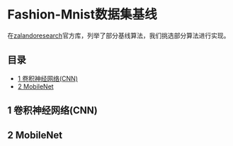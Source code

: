 # Fashion-Mnist数据集基线

在[zalandoresearch](https://github.com/zalandoresearch/fashion-mnist)官方库，列举了部分基线算法，我们挑选部分算法进行实现。

## 目录
- [1 卷积神经网络(CNN)](https://github.com/DenseAI/deep-learning-and-fashion-mnist/tree/master/baseline#1-卷积神经网络cnn)
- [2 MobileNet](https://github.com/DenseAI/deep-learning-and-fashion-mnist/tree/master/baseline#1-卷积神经网络cnn)

## 1 卷积神经网络(CNN)


## 2 MobileNet